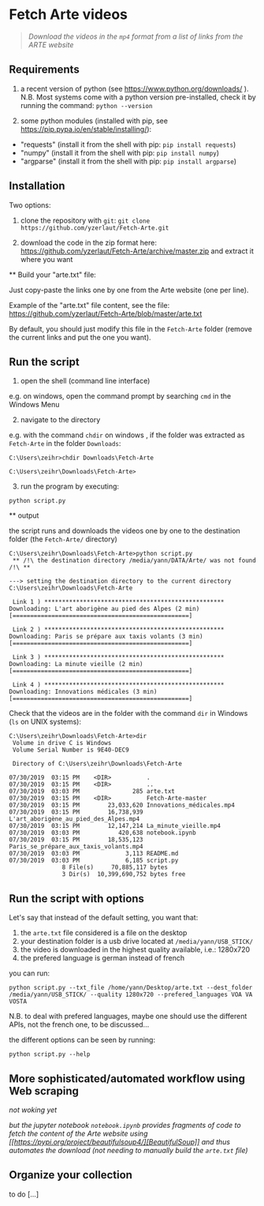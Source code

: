 # Fetch Arte videos

> *Download the videos in the `mp4` format from a list of links from the ARTE website*

## Requirements

1. a recent version of python (see https://www.python.org/downloads/ ). N.B. Most systems come with a python version pre-installed, check it by running the command: `python --version` 

2. some python modules (installed with pip, see https://pip.pypa.io/en/stable/installing/):
- "requests" (install it from the shell with pip: `pip install requests`)
- "numpy" (install it from the shell with pip: `pip install numpy`)
- "argparse" (install it from the shell with pip: `pip install argparse`)

## Installation

Two options:

1. clone the repository with `git`: `git clone https://github.com/yzerlaut/Fetch-Arte.git`

2. download the code in the zip format here:
https://github.com/yzerlaut/Fetch-Arte/archive/master.zip
and extract it where you want

** Build your "arte.txt" file:

Just copy-paste the links one by one from the Arte website (one per line).

Example of the "arte.txt" file content, see the file: https://github.com/yzerlaut/Fetch-Arte/blob/master/arte.txt

By default, you should just modify this file in the `Fetch-Arte` folder (remove the current links and put the one you want).

## Run the script

1. open the shell (command line interface)

e.g. on windows, open the command prompt by searching `cmd` in the Windows Menu

2. navigate to the directory 

e.g. with the command `chdir` on windows , if the folder was extracted as `Fetch-Arte` in the folder `Downloads`:
```
C:\Users\zeihr>chdir Downloads\Fetch-Arte

C:\Users\zeihr\Downloads\Fetch-Arte>
```

3. run the program by executing:

`python script.py `

** output

the script runs and downloads the videos one by one to the destination folder (the `Fetch-Arte/` directory)

```
C:\Users\zeihr\Downloads\Fetch-Arte>python script.py
 ** /!\ the destination directory /media/yann/DATA/Arte/ was not found  /!\ **

---> setting the destination directory to the current directory C:\Users\zeihr\Downloads\Fetch-Arte

 Link 1 ) ***************************************************
Downloading: L'art aborigène au pied des Alpes (2 min)
[==================================================]

 Link 2 ) ***************************************************
Downloading: Paris se prépare aux taxis volants (3 min)
[==================================================]

 Link 3 ) ***************************************************
Downloading: La minute vieille (2 min)
[==================================================]

 Link 4 ) ***************************************************
Downloading: Innovations médicales (3 min)
[==================================================]
```

Check that the videos are in the folder with the command `dir` in Windows (`ls` on UNIX systems):

```
C:\Users\zeihr\Downloads\Fetch-Arte>dir
 Volume in drive C is Windows
 Volume Serial Number is 9E40-DEC9

 Directory of C:\Users\zeihr\Downloads\Fetch-Arte

07/30/2019  03:15 PM    <DIR>          .
07/30/2019  03:15 PM    <DIR>          ..
07/30/2019  03:03 PM               285 arte.txt
07/30/2019  03:15 PM    <DIR>          Fetch-Arte-master
07/30/2019  03:15 PM        23,033,620 Innovations_médicales.mp4
07/30/2019  03:15 PM        16,738,939 L'art_aborigène_au_pied_des_Alpes.mp4
07/30/2019  03:15 PM        12,147,214 La_minute_vieille.mp4
07/30/2019  03:03 PM           420,638 notebook.ipynb
07/30/2019  03:15 PM        18,535,123 Paris_se_prépare_aux_taxis_volants.mp4
07/30/2019  03:03 PM             3,113 README.md
07/30/2019  03:03 PM             6,185 script.py
               8 File(s)     70,885,117 bytes
               3 Dir(s)  10,399,690,752 bytes free
```


## Run the script with options

Let's say that instead of the default setting, you want that:
1. the `arte.txt` file considered is a file on the desktop
2. your destination folder is a usb drive located at `/media/yann/USB_STICK/`
3. the video is downloaded in the highest quality available, i.e.: 1280x720
4. the prefered language is german instead of french

you can run:
```
python script.py --txt_file /home/yann/Desktop/arte.txt --dest_folder /media/yann/USB_STICK/ --quality 1280x720 --prefered_languages VOA VA VOSTA
```

N.B. to deal with prefered languages, maybe one should use the different APIs, not the french one, to be discussed...

the different options can be seen by running:

`python script.py --help`

## More sophisticated/automated workflow using Web scraping 

*not woking yet* 

*but the jupyter notebook `notebook.ipynb` provides fragments of code to fetch the content of the Arte website using [[https://pypi.org/project/beautifulsoup4/][BeautifulSoup]] and thus automates the download (not needing to manually build the `arte.txt` file)*

## Organize your collection

to do [...]
